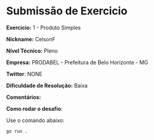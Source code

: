 # Submissão de Exercicio

**Exercicio:** 1 - Produto Simples

**Nickname:** CelsonF

**Nível Técnico:** Pleno

**Empresa:** PRODABEL - Prefeitura de Belo Horizonte - MG

**Twitter**: NONE

**Dificuldade de Resolução:** Baixa

**Comentários:**

**Como rodar o desafio**:

Use o comando abaixo:

```bash
go run .
```
